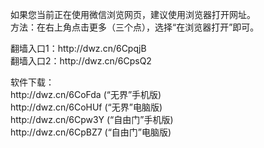 <p>如果您当前正在使用微信浏览网页，建议使用浏览器打开网址。</br>
方法：在右上角点击更多（三个点），选择“在浏览器打开”即可。</p>
<p>翻墙入口1：<a>http://dwz.cn/6CpqjB</a></br>翻墙入口2：<a>http://dwz.cn/6CpsQ2</a></p>
<p>软件下载：
</br><a>http://dwz.cn/6CoFda</a> (“无界”手机版)
</br><a>http://dwz.cn/6CoHUf</a> (“无界”电脑版)
</br><a>http://dwz.cn/6Cpw3Y</a> (“自由门”手机版)
</br><a>http://dwz.cn/6CpBZ7</a> (“自由门”电脑版)
</p>
